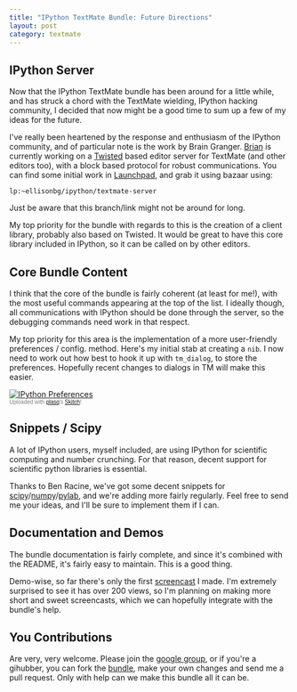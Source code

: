 ```yaml
--- 
title: "IPython TextMate Bundle: Future Directions"
layout: post
category: textmate
---
```

IPython Server
--------------

Now that the IPython TextMate bundle has been around for a little while, and
has struck a chord with the TextMate wielding, IPython hacking community, I
decided that now might be a good time to sum up a few of my ideas for the
future.

I've really been heartened by the response and enthusiasm of the IPython community, and of particular note is the work by Brain Granger. [Brian](https://launchpad.net/~ellisonbg) is currently working on a [Twisted](http://twistedmatrix.com/trac/ "Twisted") based editor server for TextMate (and other editors too), with a block based protocol for robust communications. You can find some initial work in [Launchpad](https://code.launchpad.net/~ellisonbg/ipython/textmate-server), and grab it using bazaar using: 

    lp:~ellisonbg/ipython/textmate-server

Just be aware that this branch/link might not be around for long. 

My top priority for the bundle with regards to this is the creation of a client library, probably also based on Twisted. It would be great to have this core library included in IPython, so it can be called on by other editors.

Core Bundle Content
-------------------

I think that the core of the bundle is fairly coherent (at least for me!),
with the most useful commands appearing at the top of the list. I ideally though, all communications with IPython should be done through the server, so the debugging commands need work in that respect.

My top priority for this area is the implementation of a more user-friendly preferences / config. method. Here's my initial stab at creating a `nib`. I now need to work out how best to hook it up with `tm_dialog`, to store the preferences. Hopefully recent changes to dialogs in TM will make this easier.

<div class="thumbnail"><a href="http://skitch.com/mattfoster/79d6/ipython-preferences"><img src="http://img.skitch.com/20081209-8b84jym8fpiam2632jyptqr84m.preview.jpg" alt="IPython Preferences" /></a><br /><span style="font-family: Lucida Grande, Trebuchet, sans-serif, Helvetica, Arial; font-size: 10px; color: #808080">Uploaded with <a href="http://plasq.com/">plasq</a>'s <a href="http://skitch.com">Skitch</a>!</span></div>

Snippets / Scipy
----------------

A lot of IPython users, myself included, are using IPython for scientific computing and number crunching. For that reason, decent support for scientific python libraries is essential.

Thanks to Ben Racine, we've got some decent snippets for [scipy](http://www.scipy.org/ "SciPy -")/[numpy](http://numpy.scipy.org/ "Numpy Home Page")/[pylab](http://matplotlib.sourceforge.net/ "Overview &mdash; Matplotlib v0.98.3 documentation"), and we're adding more fairly regularly. Feel free to send me your ideas, and I'll be sure to implement them if I can.

Documentation and Demos
-----------------------

The bundle documentation is fairly complete, and since it's combined with the README, it's fairly easy to maintain. This is a good thing.

Demo-wise, so far there's only the first [screencast](http://www.vimeo.com/2281439 "IPython TextMate Bundle Demo on Vimeo") I made. I'm extremely surprised to see it has over 200 views, so I'm planning on making more short and sweet screencasts, which we can hopefully integrate with the bundle's help.

You Contributions
-----------------

Are very, very welcome. Please join the [google group](http://groups.google.com/group/ipython-tmbundle/ "ipython-tmbundle |
  Google Groups"), or if you're a gihubber, you can fork the [bundle](http://github.com/mattfoster/ipython-tmbundle/), make your own changes and send me a pull request. Only with help can we make this bundle all it can be.
